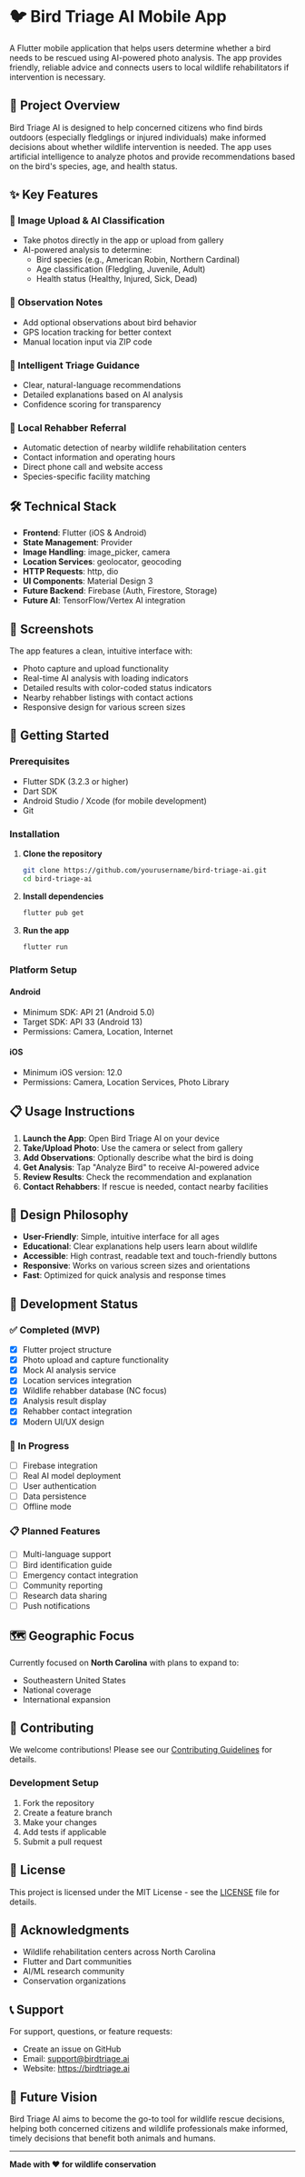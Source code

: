 # 🐦 Bird Triage AI Mobile App

A Flutter mobile application that helps users determine whether a bird needs to be rescued using AI-powered photo analysis. The app provides friendly, reliable advice and connects users to local wildlife rehabilitators if intervention is necessary.

## 🎯 Project Overview

Bird Triage AI is designed to help concerned citizens who find birds outdoors (especially fledglings or injured individuals) make informed decisions about whether wildlife intervention is needed. The app uses artificial intelligence to analyze photos and provide recommendations based on the bird's species, age, and health status.

## ✨ Key Features

### 📸 Image Upload & AI Classification
- Take photos directly in the app or upload from gallery
- AI-powered analysis to determine:
  - Bird species (e.g., American Robin, Northern Cardinal)
  - Age classification (Fledgling, Juvenile, Adult)
  - Health status (Healthy, Injured, Sick, Dead)

### 📝 Observation Notes
- Add optional observations about bird behavior
- GPS location tracking for better context
- Manual location input via ZIP code

### 🧠 Intelligent Triage Guidance
- Clear, natural-language recommendations
- Detailed explanations based on AI analysis
- Confidence scoring for transparency

### 📍 Local Rehabber Referral
- Automatic detection of nearby wildlife rehabilitation centers
- Contact information and operating hours
- Direct phone call and website access
- Species-specific facility matching

## 🛠️ Technical Stack

- **Frontend**: Flutter (iOS & Android)
- **State Management**: Provider
- **Image Handling**: image_picker, camera
- **Location Services**: geolocator, geocoding
- **HTTP Requests**: http, dio
- **UI Components**: Material Design 3
- **Future Backend**: Firebase (Auth, Firestore, Storage)
- **Future AI**: TensorFlow/Vertex AI integration

## 📱 Screenshots

The app features a clean, intuitive interface with:
- Photo capture and upload functionality
- Real-time AI analysis with loading indicators
- Detailed results with color-coded status indicators
- Nearby rehabber listings with contact actions
- Responsive design for various screen sizes

## 🚀 Getting Started

### Prerequisites

- Flutter SDK (3.2.3 or higher)
- Dart SDK
- Android Studio / Xcode (for mobile development)
- Git

### Installation

1. **Clone the repository**
   ```bash
   git clone https://github.com/yourusername/bird-triage-ai.git
   cd bird-triage-ai
   ```

2. **Install dependencies**
   ```bash
   flutter pub get
   ```

3. **Run the app**
   ```bash
   flutter run
   ```

### Platform Setup

#### Android
- Minimum SDK: API 21 (Android 5.0)
- Target SDK: API 33 (Android 13)
- Permissions: Camera, Location, Internet

#### iOS
- Minimum iOS version: 12.0
- Permissions: Camera, Location Services, Photo Library

## 📋 Usage Instructions

1. **Launch the App**: Open Bird Triage AI on your device
2. **Take/Upload Photo**: Use the camera or select from gallery
3. **Add Observations**: Optionally describe what the bird is doing
4. **Get Analysis**: Tap "Analyze Bird" to receive AI-powered advice
5. **Review Results**: Check the recommendation and explanation
6. **Contact Rehabbers**: If rescue is needed, contact nearby facilities

## 🎨 Design Philosophy

- **User-Friendly**: Simple, intuitive interface for all ages
- **Educational**: Clear explanations help users learn about wildlife
- **Accessible**: High contrast, readable text and touch-friendly buttons
- **Responsive**: Works on various screen sizes and orientations
- **Fast**: Optimized for quick analysis and response times

## 🔧 Development Status

### ✅ Completed (MVP)
- [x] Flutter project structure
- [x] Photo upload and capture functionality
- [x] Mock AI analysis service
- [x] Location services integration
- [x] Wildlife rehabber database (NC focus)
- [x] Analysis result display
- [x] Rehabber contact integration
- [x] Modern UI/UX design

### 🚧 In Progress
- [ ] Firebase integration
- [ ] Real AI model deployment
- [ ] User authentication
- [ ] Data persistence
- [ ] Offline mode

### 📋 Planned Features
- [ ] Multi-language support
- [ ] Bird identification guide
- [ ] Emergency contact integration
- [ ] Community reporting
- [ ] Research data sharing
- [ ] Push notifications

## 🗺️ Geographic Focus

Currently focused on **North Carolina** with plans to expand to:
- Southeastern United States
- National coverage
- International expansion

## 🤝 Contributing

We welcome contributions! Please see our [Contributing Guidelines](CONTRIBUTING.md) for details.

### Development Setup
1. Fork the repository
2. Create a feature branch
3. Make your changes
4. Add tests if applicable
5. Submit a pull request

## 📄 License

This project is licensed under the MIT License - see the [LICENSE](LICENSE) file for details.

## 🙏 Acknowledgments

- Wildlife rehabilitation centers across North Carolina
- Flutter and Dart communities
- AI/ML research community
- Conservation organizations

## 📞 Support

For support, questions, or feature requests:
- Create an issue on GitHub
- Email: support@birdtriage.ai
- Website: https://birdtriage.ai

## 🔮 Future Vision

Bird Triage AI aims to become the go-to tool for wildlife rescue decisions, helping both concerned citizens and wildlife professionals make informed, timely decisions that benefit both animals and humans.

---

**Made with ❤️ for wildlife conservation** 